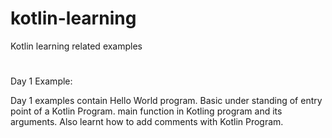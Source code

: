 # kotlin-learning
Kotlin learning related examples

#
Day 1 Example:

Day 1 examples contain Hello World program. Basic under standing of entry point of a Kotlin Program.
main function in Kotling program and its arguments. Also learnt how to add comments with Kotlin Program.
